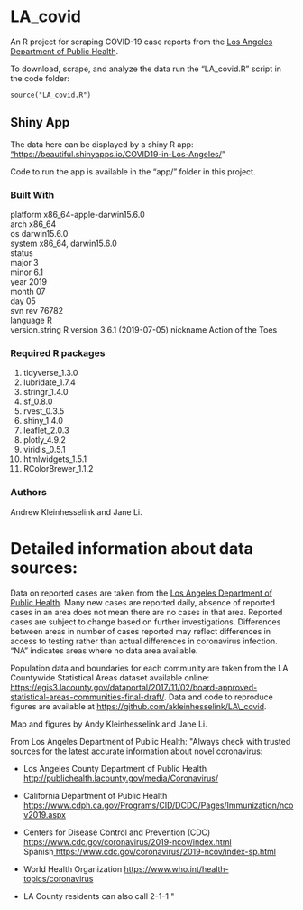 
<!-- README.md is generated from README.Rmd. Please edit that file -->

# LA\_covid

<!-- badges: start -->

<!-- badges: end -->

An R project for scraping COVID-19 case reports from the
<a href="http://www.publichealth.lacounty.gov/media/Coronavirus/">Los
Angeles Department of Public Health</a>.

To download, scrape, and analyze the data run the “LA\_covid.R” script
in the code folder:

    source("LA_covid.R") 

## Shiny App

The data here can be displayed by a shiny R app:
<a href= https://beautiful.shinyapps.io/COVID19-in-Los-Angeles/>“<https://beautiful.shinyapps.io/COVID19-in-Los-Angeles/>”</a>

Code to run the app is available in the “app/” folder in this project.

### Built With

platform x86\_64-apple-darwin15.6.0  
arch x86\_64  
os darwin15.6.0  
system x86\_64, darwin15.6.0  
status  
major 3  
minor 6.1  
year 2019  
month 07  
day 05  
svn rev 76782  
language R  
version.string R version 3.6.1 (2019-07-05) nickname Action of the Toes

### Required R packages

1.  tidyverse\_1.3.0
2.  lubridate\_1.7.4  
3.  stringr\_1.4.0  
4.  sf\_0.8.0
5.  rvest\_0.3.5
6.  shiny\_1.4.0
7.  leaflet\_2.0.3
8.  plotly\_4.9.2
9.  viridis\_0.5.1
10. htmlwidgets\_1.5.1
11. RColorBrewer\_1.1.2

### Authors

Andrew Kleinhesselink and Jane Li.

# Detailed information about data sources:

Data on reported cases are taken from the
<a href="http://www.publichealth.lacounty.gov/media/Coronavirus/">Los
Angeles Department of Public Health</a>. Many new cases are reported
daily, absence of reported cases in an area does not mean there are no
cases in that area. Reported cases are subject to change based on
further investigations. Differences between areas in number of cases
reported may reflect differences in access to testing rather than actual
differences in coronavirus infection. “NA” indicates areas where no data
area available.

<P>

Population data and boundaries for each community are taken from the LA
Countywide Statistical Areas dataset available online:
<a href="https://egis3.lacounty.gov/dataportal/2017/11/02/board-approved-statistical-areas-communities-final-draft/">https://egis3.lacounty.gov/dataportal/2017/11/02/board-approved-statistical-areas-communities-final-draft/</a>.
Data and code to reproduce figures are available at
<a href="https://github.com/akleinhesselink/LA_covid">https://github.com/akleinhesselink/LA\_covid</a>.

<P>

Map and figures by Andy Kleinhesselink and Jane Li.

<P>

From Los Angeles Department of Public Health: "Always check with trusted
sources for the latest accurate information about novel coronavirus:

<ul>

<li>

Los Angeles County Department of Public Health
<a href="http://publichealth.lacounty.gov/media/Coronavirus/">
http://publichealth.lacounty.gov/media/Coronavirus/</a>  

<li>

California Department of Public Health
<a   href="https://www.cdph.ca.gov/Programs/CID/DCDC/Pages/Immunization/ncov2019.aspx">https://www.cdph.ca.gov/Programs/CID/DCDC/Pages/Immunization/ncov2019.aspx
</a>  

<li>

Centers for Disease Control and Prevention (CDC)
<a href="https://www.cdc.gov/coronavirus/2019-ncov/index.html">https://www.cdc.gov/coronavirus/2019-ncov/index.html</a>  
Spanish<a href=" https://www.cdc.gov/coronavirus/2019-ncov/index-sp.html">
https://www.cdc.gov/coronavirus/2019-ncov/index-sp.html </a>  

<li>

World Health Organization
<a href="https://www.who.int/health-topics/coronavirus">https://www.who.int/health-topics/coronavirus</a>

<li>

LA County residents can also call 2-1-1 "

</ul>
